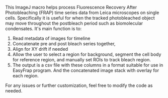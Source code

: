 This ImageJ macro helps process Fluorescence Recovery After Photobleaching (FRAP) time series data from Leica microscopes on single cells. Specifically it is useful for when the tracked photobleached object may move throughout the postbleach period such as biomolecular condensates. It's main function is to:

1. Read metadata of images for timeline
2. Concatenate pre and post bleach series together,
3. Align for XY drift if needed
4. Allow the user to select a region for background, segment the cell body for reference region, and manually set ROIs to track bleach region.
5. The output is a csv file with these columns in a format suitable for use in EasyFrap program. And the concatenated image stack with overlay for each region. 

For any issues or further customization, feel free to modify the code as needed.
